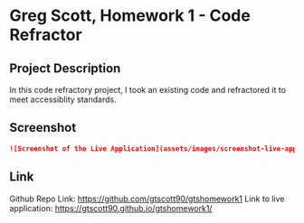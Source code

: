 # Greg Scott, Homework 1 - Code Refractor

## Project Description
In this code refractory project, I took an existing code and refractored it to meet accessiblity standards.

## Screenshot
```md
![Screenshot of the Live Application](assets/images/screenshot-live-application.png)
```
## Link
Github Repo Link: https://github.com/gtscott90/gtshomework1 
Link to live application: https://gtscott90.github.io/gtshomework1/ 
